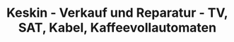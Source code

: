 ---
title: "Keskin - Verkauf und Reparatur - TV, SAT, Kabel, Kaffeevollautomaten"
url: /bremen/keskin-verkauf-und-reparatur-tv-sat-kabel-kaffeevollautomaten/
shop: Elektronik
---
